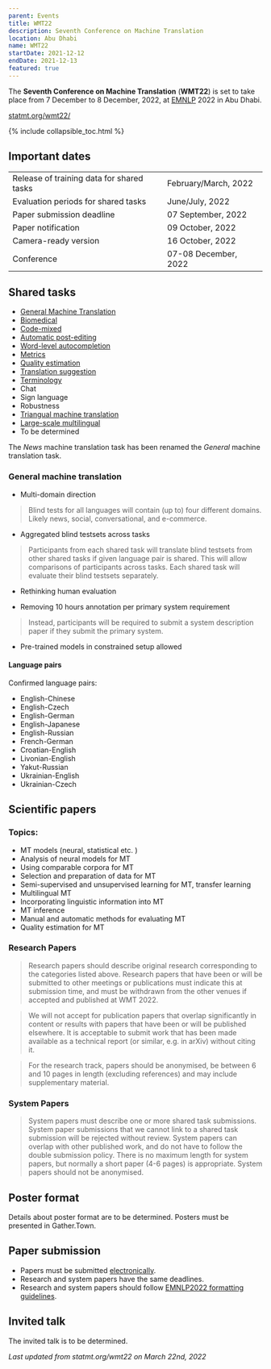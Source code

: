 ```yaml
---
parent: Events
title: WMT22
description: Seventh Conference on Machine Translation
location: Abu Dhabi
name: WMT22
startDate: 2021-12-12
endDate: 2021-12-13
featured: true
---
```


The **Seventh Conference on Machine Translation** (**WMT22**) is set to take place from 7 December to 8 December, 2022, at [EMNLP](http://emnlp.org) 2022 in Abu Dhabi.

[statmt.org/wmt22/](https://statmt.org/wmt22/)

{% include collapsible_toc.html %}

## Important dates

|     |     |
| --- | --- |
| Release of training data for shared tasks	| February/March, 2022 |
| Evaluation periods for shared tasks | June/July, 2022 |
| Paper submission deadline | 07 September, 2022 |
| Paper notification | 09 October, 2022 |
| Camera-ready version | 16 October, 2022 |
| Conference | 07-08 December, 2022 |


## Shared tasks

- [General Machine Translation](https://www.statmt.org/wmt22/translation-task.html)
- [Biomedical](https://www.statmt.org/wmt22/biomedical-translation-task.html)
- [Code-mixed](https://www.statmt.org/wmt22/code-mixed-translation-task.html)
- [Automatic post-editing](https://www.statmt.org/wmt22/ape-task.html)
- [Word-level autocompletion](https://www.statmt.org/wmt22/word-autocompletion.html)
- [Metrics](https://www.statmt.org/wmt22/metrics-task.html)
- [Quality estimation](https://www.statmt.org/wmt22/quality-estimation-task.html)
- [Translation suggestion](https://www.statmt.org/wmt22/translation-suggestion-task.html)
- [Terminology](https://www.statmt.org/wmt22/terminology-task.html)
- Chat
- Sign language
- Robustness
- [Triangual machine translation](https://www.statmt.org/wmt22/triangular-mt-task.html)
- [Large-scale multilingual](https://www.statmt.org/wmt22/large-scale-multilingual-translation-task.html)
- To be determined

The *News* machine translation task has been renamed the *General* machine translation task.


### General machine translation

- Multi-domain direction

> Blind tests for all languages will contain (up to) four different domains. Likely news, social, conversational, and e-commerce.

- Aggregated blind testsets across tasks

> Participants from each shared task will translate blind testsets from other shared tasks if given language pair is shared. This will allow comparisons of participants across tasks. Each shared task will evaluate their blind testsets separately.

- Rethinking human evaluation

- Removing 10 hours annotation per primary system requirement

> Instead, participants will be required to submit a system description paper if they submit the primary system.

- Pre-trained models in constrained setup allowed


#### Language pairs

Confirmed language pairs:

- English-Chinese
- English-Czech
- English-German
- English-Japanese
- English-Russian
- French-German
- Croatian-English
- Livonian-English
- Yakut-Russian
- Ukrainian-English
- Ukrainian-Czech


## Scientific papers

### Topics:

- MT models (neural, statistical etc. )
- Analysis of neural models for MT
- Using comparable corpora for MT
- Selection and preparation of data for MT
- Semi-supervised and unsupervised learning for MT, transfer learning
- Multilingual MT
- Incorporating linguistic information into MT
- MT inference
- Manual and automatic methods for evaluating MT
- Quality estimation for MT


### Research Papers

> Research papers should describe original research corresponding to the categories listed above. Research papers that have been or will be submitted to other meetings or publications must indicate this at submission time, and must be withdrawn from the other venues if accepted and published at WMT 2022.

> We will not accept for publication papers that overlap significantly in content or results with papers that have been or will be published elsewhere. It is acceptable to submit work that has been made available as a technical report (or similar, e.g. in arXiv) without citing it.

> For the research track, papers should be anonymised, be between 6 and 10 pages in length (excluding references) and may include supplementary material.


### System Papers

> System papers must describe one or more shared task submissions. System paper submissions that we cannot link to a shared task submission will be rejected without review. System papers can overlap with other published work, and do not have to follow the double submission policy. There is no maximum length for system papers, but normally a short paper (4-6 pages) is appropriate. System papers should not be anonymised.


## Poster format

Details about poster format are to be determined.
Posters must be presented in Gather.Town.


## Paper submission

- Papers must be submitted [electronically](https://www.softconf.com/emnlp2022/WMT/).
- Research and system papers have the same deadlines.
- Research and system papers should follow [EMNLP2022 formatting guidelines](https://2022.emnlp.org/call-for-papers/style-and-formatting).


## Invited talk

The invited talk is to be determined.


*Last updated from statmt.org/wmt22 on March 22nd, 2022*
